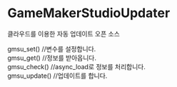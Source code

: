 # GameMakerStudioUpdater
클라우드를 이용한 자동 업데이트 오픈 소스

gmsu_set() //변수를 설정합니다.<br>
gmsu_get() //정보를 받아옵니다.<br>
gmsu_check() //async_load로 정보를 처리합니다.<br>
gmsu_update() //업데이트를 합니다.<br>
